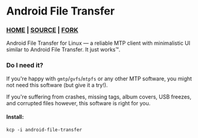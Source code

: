 # Android File Transfer

### [HOME](https://www.android.com/intl/en_us/filetransfer) | [SOURCE](https://github.com/whoozle/android-file-transfer-linux) | [FORK](https://github.com/MartinVonReichenberg/android-file-transfer-linux)

Android File Transfer for Linux — a reliable MTP client with minimalistic UI similar to Android File Transfer.  It just works™.

### Do I need it?

If you're happy with `gmtp`/`gvfs`/`mtpfs` or any other MTP software, you might not need this software (but give it a try!).

If you're suffering from crashes, missing tags, album covers, USB freezes, and corrupted files however, this software is right for you.

#### Install:
```
kcp -i android-file-transfer
```
